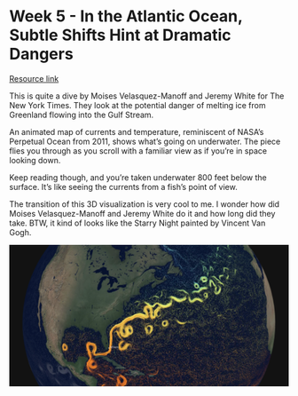 # Week 5 - In the Atlantic Ocean, Subtle Shifts Hint at Dramatic Dangers
[Resource link](https://www.nytimes.com/interactive/2021/03/02/climate/atlantic-ocean-climate-change.html)

This is quite a dive by Moises Velasquez-Manoff and Jeremy White for The New York Times. They look at the potential danger of melting ice from Greenland flowing into the Gulf Stream.

An animated map of currents and temperature, reminiscent of NASA’s Perpetual Ocean from 2011, shows what’s going on underwater. The piece flies you through as you scroll with a familiar view as if you’re in space looking down.

Keep reading though, and you’re taken underwater 800 feet below the surface. It’s like seeing the currents from a fish’s point of view.

The transition of this 3D visualization is very cool to me. I wonder how did Moises Velasquez-Manoff and Jeremy White do it and how long did they take. BTW, it kind of looks like the Starry Night painted by Vincent Van Gogh.

![img](img/5-1.PNG)
